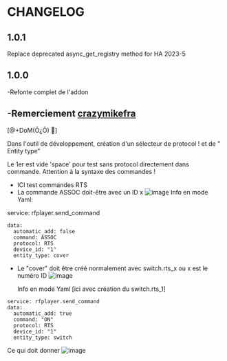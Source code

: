 # CHANGELOG

## 1.0.1
Replace deprecated async_get_registry method for HA 2023-5

## 1.0.0
-Refonte complet de l'addon

## -Remerciement [crazymikefra](https://github.com/crazymikefra/HA_RFPlayer)

[@+DoM(Ô¿Ô) 🖖]

Dans l'outil de développement, création d'un sélecteur de protocol ! et de "
Entity type"

Le 1er est vide 'space' pour test sans protocol directement dans commande.
Attention à la syntaxe des commandes !


- ICI test commandes RTS 
- La commande ASSOC doit-être avec un ID x
![image](https://user-images.githubusercontent.com/97252459/224477543-e17eeeee-c1d9-41d7-9be3-f859c0a24c75.png)
  Info en mode Yaml:

service: rfplayer.send_command
````
data:
  automatic_add: false
  command: ASSOC
  protocol: RTS
  device_id: "1"
  entity_type: cover
````
- Le "cover" doit être créé normalement avec switch.rts_x ou x est le numéro ID
![image](https://user-images.githubusercontent.com/97252459/224477511-d2c39671-f9dd-4bde-9c35-76f35f1940c6.png)

  Info en mode Yaml [ici avec création du switch.rts_1]
````
service: rfplayer.send_command
data:
  automatic_add: true
  command: "ON"
  protocol: RTS
  device_id: "1"
  entity_type: switch
````
Ce qui doit donner ![image](https://user-images.githubusercontent.com/97252459/224477619-75d91e29-2b70-407a-a4a2-499bdd9ed805.png)
